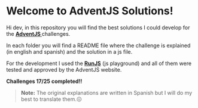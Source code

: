# Welcome to AdventJS Solutions!

  

Hi dev, in this repository you will find the best solutions I could develop for the **[AdventJS ](https://adventjs.dev/)** challenges.

  

In each folder you will find a README file where the challenge is explained (in english and spanish) and the solution in a js file.

  

For the development I used the **[RunJS](https://runjs.app/)** (js playground) and all of them were tested and approved by the AdventJS website.

**Challenges 17/25 completed!!**

>  **Note:** The original explanations are written in Spanish but I will do my best to translate them.😖